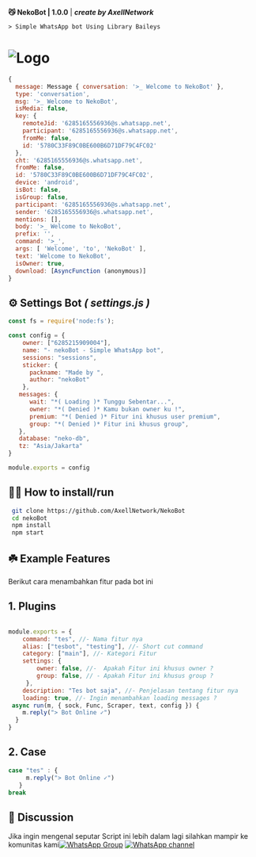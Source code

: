 **😼 NekoBot | 1.0.0** | ***create by AxellNetwork***

```> Simple WhatsApp bot Using Library Baileys```

 ![Logo](https://files.catbox.moe/8mek19.jpg)
=

```javascript
{
  message: Message { conversation: '>_ Welcome to NekoBot' },
  type: 'conversation',
  msg: '>_ Welcome to NekoBot',
  isMedia: false,
  key: {
    remoteJid: '6285165556936@s.whatsapp.net',
    participant: '6285165556936@s.whatsapp.net',
    fromMe: false,
    id: '5780C33F89C0BE600B6D71DF79C4FC02'
  },
  cht: '6285165556936@s.whatsapp.net',
  fromMe: false,
  id: '5780C33F89C0BE600B6D71DF79C4FC02',
  device: 'android',
  isBot: false,
  isGroup: false,
  participant: '6285165556936@s.whatsapp.net',
  sender: '6285165556936@s.whatsapp.net',
  mentions: [],
  body: '>_ Welcome to NekoBot',
  prefix: '',
  command: '>_',
  args: [ 'Welcome', 'to', 'NekoBot' ],
  text: 'Welcome to NekoBot',
  isOwner: true,
  download: [AsyncFunction (anonymous)]
}
```
## ⚙️ Settings Bot ***( settings.js )***

```javascript
const fs = require('node:fs');

const config = {
    owner: ["6285215909004"],
    name: "- nekoBot - Simple WhatsApp bot",
    sessions: "sessions",
    sticker: {
      packname: "Made by ",
      author: "nekoBot"
    },
   messages: {
      wait: "*( Loading )* Tunggu Sebentar...",
      owner: "*( Denied )* Kamu bukan owner ku !",
      premium: "*( Denied )* Fitur ini khusus user premium",
      group: "*( Denied )* Fitur ini khusus group",
   },
   database: "neko-db",
   tz: "Asia/Jakarta"
}

module.exports = config
```


## 👨‍💻 How to install/run


```bash
 git clone https://github.com/AxellNetwork/NekoBot
 cd nekoBot
 npm install
 npm start
```

## ☘️ Example Features
Berikut cara menambahkan fitur pada bot ini

## 1. Plugins

```javascript

module.exports = {
    command: "tes", //- Nama fitur nya
    alias: ["tesbot", "testing"], //- Short cut command
    category: ["main"], //- Kategori Fitur 
    settings: {
        owner: false, //-  Apakah Fitur ini khusus owner ?
        group: false, // - Apakah Fitur ini khusus group ?
     },
    description: "Tes bot saja", //- Penjelasan tentang fitur nya
    loading: true, //- Ingin menambahkan loading messages ?
 async run(m, { sock, Func, Scraper, text, config }) {
    m.reply("> Bot Online ✓")
  }
}
```
## 2. Case

```javascript
case "tes" : {
     m.reply("> Bot Online ✓")
   }
break
```
## 📢 Discussion 
Jika ingin mengenal seputar Script ini lebih dalam lagi
silahkan mampir ke komunitas kami[![WhatsApp Group](https://img.shields.io/badge/WhatsApp%20Group-25D366?style=for-the-badge&logo=whatsapp&logoColor=white)](https://chat.whatsapp.com/ErlaFMvdnfu5OGxCVGJW8V)
[![WhatsApp channel](https://img.shields.io/badge/WhatsApp%20Channel-25D366?style=for-the-badge&logo=whatsapp&logoColor=white)](https://whatsapp.com/channel/0029VauJgduEwEjwwVwLnw37)

